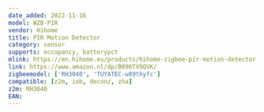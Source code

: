 ```yaml
---
date_added: 2022-11-16
model: WZB-PIR
vendor: Hihome
title: PIR Motion Detector
category: sensor
supports: occupancy, batterypct
mlink: https://en.hihome.eu/products/hihome-zigbee-pir-motion-detector
link: https://www.amazon.nl/dp/B096TX9QVK/
zigbeemodel: ['RH3040', 'TUYATEC-w89thyfc']
compatible: [z2m, iob, deconz, zha]
z2m: RH3040
EAN: 
---
```

